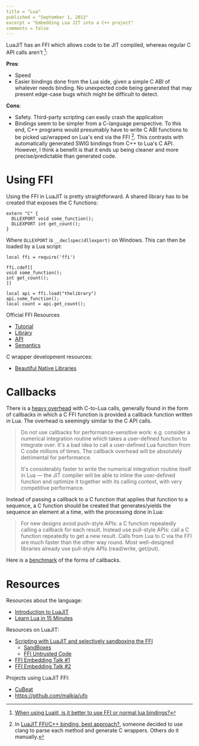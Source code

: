 ```yaml
---
title = "Lua"
published = "September 1, 2013"
excerpt = "Embedding Lua JIT into a C++ project"
comments = false
---
```


LuaJIT has an FFI which allows code to be JIT compiled, whereas regular C API calls aren't [^jit]:

**Pros**:

  * Speed
  * Easier bindings done from the Lua side, given a simple C ABI of whatever needs binding. No unexpected code being generated that may present edge-case bugs which might be difficult to detect.

**Cons**:

  * Safety. Third-party scripting can easily crash the application
  * Bindings seem to be simpler from a C-language perspective. To this end, C++ programs would presumably have to write C ABI functions to be picked up/wrapped on Lua's end via the FFI [^cpp_wrapping]. This contrasts with automatically generated SWIG bindings from C++ to Lua's C API. However, I think a benefit is that it ends up being cleaner and more precise/predictable than generated code.

# Using FFI

Using the FFI in LuaJIT is pretty straightforward. A shared library has to be created that exposes the C functions:

~~~ {lang="cpp"}
extern "C" {
  DLLEXPORT void some_function();
  DLLEXPORT int get_count();
}
~~~

Where `DLLEXPORT` is `__declspec(dllexport)` on Windows. This can then be loaded by a Lua script:

~~~ {lang="lua"}
local ffi = require('ffi')

ffi.cdef[[
void some_function();
int get_count();
]]

local api = ffi.load("thelibrary")
api.some_function();
local count = api.get_count();
~~~

Official FFI Resources

  * [Tutorial](http://luajit.org/ext_ffi_tutorial.html)
  * [Library](http://luajit.org/ext_ffi.html)
  * [API](http://luajit.org/ext_ffi_api.html)
  * [Semantics](http://luajit.org/ext_ffi_semantics.html)

C wrapper development resources:

  * [Beautiful Native Libraries](http://lucumr.pocoo.org/2013/8/18/beautiful-native-libraries/)

# Callbacks

There is a [heavy overhead](http://luajit.org/ext_ffi_semantics.html#callback_performance) with C-to-Lua calls, generally found in the form of callbacks in which a C FFI function is provided a callback function written in Lua. The overhead is seemingly similar to the C API calls.

> Do not use callbacks for performance-sensitive work: e.g. consider a numerical integration routine which takes a user-defined function to integrate over. It's a bad idea to call a user-defined Lua function from C code millions of times. The callback overhead will be absolutely detrimental for performance.
>
> It's considerably faster to write the numerical integration routine itself in Lua — the JIT compiler will be able to inline the user-defined function and optimize it together with its calling context, with very competitive performance.

Instead of passing a callback to a C function that applies that function to a sequence, a C function should be created that generates/yields the sequence an element at a time, with the processing done in Lua:

> For new designs avoid push-style APIs: a C function repeatedly calling a callback for each result. Instead use pull-style APIs: call a C function repeatedly to get a new result. Calls from Lua to C via the FFI are much faster than the other way round. Most well-designed libraries already use pull-style APIs (read/write, get/put).

Here is a [benchmark](http://stackoverflow.com/a/12435278/101090) of the forms of callbacks.

# Resources

Resources about the language:

* [Introduction to LuaJIT](http://cellux.github.io/articles/introduction-to-luajit-part-1/)
* [Learn Lua in 15 Minutes](http://tylerneylon.com/a/learn-lua/)

Resources on LuaJIT:

* [Scripting with LuaJIT and selectively sandboxing the FFI](http://stackoverflow.com/questions/18376966/scripting-with-luajit-and-selectively-sandboxing-the-ffi)
    * [SandBoxes](http://lua-users.org/wiki/SandBoxes)
    * [FFI Untrusted Code](http://luajit.org/ext_ffi_semantics.html#policy)
* [FFI Embedding Talk #1](https://speakerdeck.com/igdshare/introduction-to-luajit-how-to-bind-cpp-code-base-using-luajit-ffi)
* [FFI Embedding Talk #2](http://vadimg.github.io/luajit-talk/)

Projects using LuaJIT FFI:

* [CuBeat](https://github.com/godfat/cubeat)
* <https://github.com/malkia/ufo>

[^jit]: [When using Luajit, is it better to use FFI or normal lua bindings?](http://stackoverflow.com/questions/16131793/when-using-luajit-is-it-better-to-use-ffi-or-normal-lua-bindings)
[^cpp_wrapping]: In [LuaJIT FFI/C++ binding, best approach?](http://lua-users.org/lists/lua-l/2011-07/msg00492.html), someone decided to use clang to parse each method and generate C wrappers. Others do it manually.
[^speakerdeck]: [LuaJIT C++ binding](https://speakerdeck.com/igdshare/introduction-to-luajit-how-to-bind-cpp-code-base-using-luajit-ffi)
